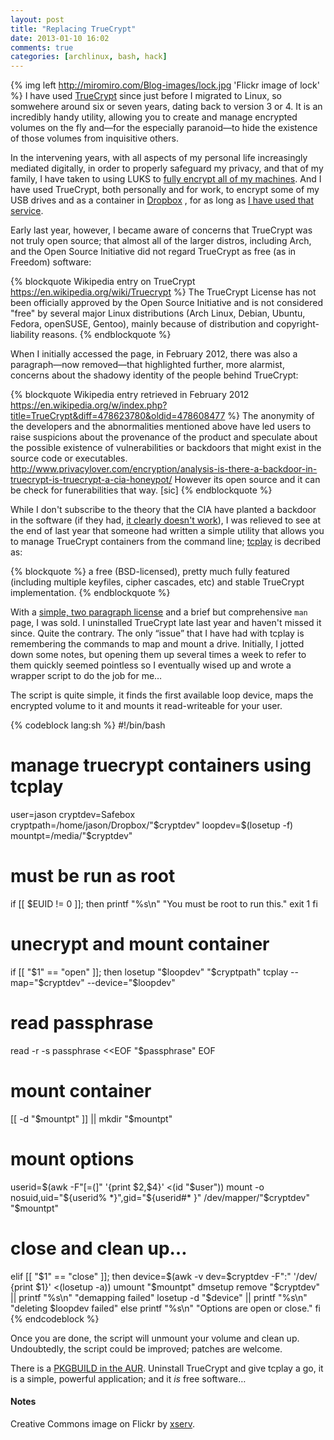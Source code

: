 ```yaml
---
layout: post
title: "Replacing TrueCrypt"
date: 2013-01-10 16:02
comments: true
categories: [archlinux, bash, hack]
---
```

{% img left http://miromiro.com/Blog-images/lock.jpg 'Flickr image of lock' %} 
I have used [TrueCrypt](http://truecrypt.org/ 'TrueCrypt homepage') since just before 
I migrated to Linux, so somwehere around six or seven years, dating back to version 3 or 4. 
It is an incredibly handy utility, allowing you to create and manage encrypted volumes on 
the fly and—for the especially paranoid—to hide the existence of those volumes from 
inquisitive others. 

In the intervening years, with all aspects of my personal life 
increasingly mediated digitally, in order to properly safeguard my privacy, 
and that of my family, I have taken to using LUKS to 
[fully encrypt all of my machines](http://jasonwryan.com/blog/2012/02/11/lvm/ 'Post on LVM on LUKS').
And I have used TrueCrypt, both personally and for work, to encrypt some of my USB drives and as 
a container in [Dropbox](http://dropbox.com/ 'Dropbox homepage')
, for as long as 
[I have used that service](http://jasonwryan.com/blog/2010/01/11/using-dropbox-to-share-dotfiles/ 'Post on sharing dotfiles with Dropbox').

Early last year, however, I became aware of concerns that TrueCrypt was not truly open source; that almost
all of the larger distros, including Arch, and the Open Source Initiative did not regard TrueCrypt as
free (as in Freedom) software:

{% blockquote Wikipedia entry on TrueCrypt https://en.wikipedia.org/wiki/Truecrypt %}
The TrueCrypt License has not been officially approved by the Open Source Initiative and is not considered "free" by several major Linux distributions (Arch Linux, Debian, Ubuntu, Fedora, openSUSE, Gentoo), mainly because of distribution and copyright-liability reasons.
{% endblockquote %}

When I initially accessed the page, in February 2012, there was also a paragraph—now removed—that
highlighted further, more alarmist, concerns about the shadowy identity of the people behind
TrueCrypt:

{% blockquote Wikipedia entry retrieved in February 2012 https://en.wikipedia.org/w/index.php?title=TrueCrypt&diff=478623780&oldid=478608477 %}
The anonymity of the developers and the abnormalities mentioned above have led users to raise suspicions about the provenance of the product and speculate about the possible existence of vulnerabilities or backdoors that might exist in the source code or executables. http://www.privacylover.com/encryption/analysis-is-there-a-backdoor-in-truecrypt-is-truecrypt-a-cia-honeypot/ However its open source and it can be check for funerabilities that way. [sic]
{% endblockquote %}

While I don't subscribe to the theory that the CIA have planted a backdoor in the software (if they
had, [it clearly doesn't work](https://en.wikipedia.org/wiki/Truecrypt#Operation_Satyagraha 'FBI operation foiled by TC')), 
I was relieved to see at the end of last year that someone had written a simple utility that allows
you to manage TrueCrypt containers from the command line; [tcplay](https://github.com/bwalex/tc-play 'tcplay on Guthub')
is decribed as:

{% blockquote %}
a free (BSD-licensed), pretty much fully featured (including multiple keyfiles, cipher cascades, etc) and stable TrueCrypt implementation.
{% endblockquote %}

With a [simple, two paragraph license](https://github.com/bwalex/tc-play/blob/master/LICENSE 'tcplay license')
and a brief but comprehensive `man` page, I was sold. I uninstalled TrueCrypt late last year and haven't missed it since. Quite
the contrary. The only “issue” that I have had with tcplay is remembering the commands to map and mount a drive.
Initially, I jotted down some notes, but opening them up several times a week to refer to them quickly seemed
pointless so I eventually wised up and wrote a wrapper script to do the job for me…

The script is quite simple, it finds the first available loop device, maps the encrypted volume to it and
mounts it read-writeable for your user.

{% codeblock lang:sh %}
#!/bin/bash
# manage truecrypt containers using tcplay

user=jason
cryptdev=Safebox
cryptpath=/home/jason/Dropbox/"$cryptdev"
loopdev=$(losetup -f)
mountpt=/media/"$cryptdev"

# must be run as root
if [[ $EUID != 0 ]]; then
  printf "%s\n" "You must be root to run this."
  exit 1
fi

# unecrypt and mount container
if [[ "$1" == "open" ]]; then
  losetup "$loopdev" "$cryptpath"
  tcplay --map="$cryptdev" --device="$loopdev"
    
  # read passphrase
  read -r -s passphrase <<EOF
  "$passphrase"
EOF

  # mount container
  [[ -d "$mountpt" ]] || mkdir "$mountpt"

  # mount options
  userid=$(awk -F"[=(]" '{print $2,$4}' <(id "$user"))
  mount -o nosuid,uid="${userid% *}",gid="${userid#* }" /dev/mapper/"$cryptdev" "$mountpt"

# close and clean up…
elif [[ "$1" == "close" ]]; then
  device=$(awk -v dev=$cryptdev -F":" '/dev/ {print $1}' <(losetup -a))
  umount "$mountpt"
  dmsetup remove "$cryptdev" || printf "%s\n" "demapping failed"
  losetup -d "$device" || printf "%s\n" "deleting $loopdev failed"
else
  printf "%s\n" "Options are open or close."
fi
{% endcodeblock %}

Once you are done, the script will unmount your volume and clean up. Undoubtedly, the 
script could be improved; patches are welcome.

There is a 
[PKGBUILD in the AUR](https://aur.archlinux.org/packages/tcplay-git/ 'Arch User Repository').
Uninstall TrueCrypt and give tcplay a go, it is a simple, powerful application; and it *is*
free software…

#### Notes
Creative Commons image on Flickr by [xserv](http://www.flickr.com/photos/xserve/368758286/ 'Licensed CC by xserv').

